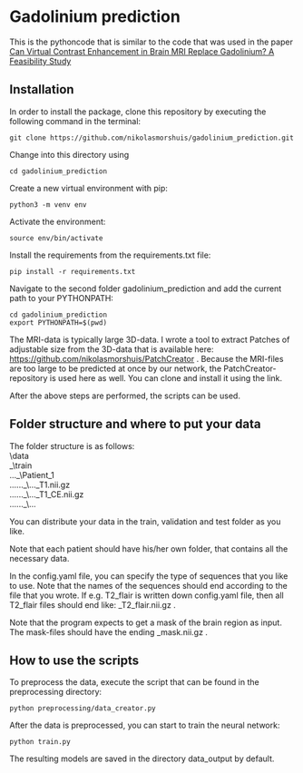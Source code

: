# Gadolinium prediction

This is the pythoncode that is similar to the code that was used in the paper [Can Virtual Contrast Enhancement in Brain MRI Replace Gadolinium?
A Feasibility Study](https://journals.lww.com/investigativeradiology/Abstract/publishahead/Can_Virtual_Contrast_Enhancement_in_Brain_MRI.98899.aspx)


## Installation
In order to install the package, clone this repository by executing the following command in the terminal:

```
git clone https://github.com/nikolasmorshuis/gadolinium_prediction.git
```

Change into this directory using
```
cd gadolinium_prediction
```

Create a new virtual environment with pip:

```
python3 -m venv env
```

Activate the environment:

```
source env/bin/activate
```

Install the requirements from the requirements.txt file:

```
pip install -r requirements.txt
```

Navigate to the second folder gadolinium_prediction and add the current path to your PYTHONPATH:

```
cd gadolinium_prediction
export PYTHONPATH=$(pwd)
```

The MRI-data is typically large 3D-data. I wrote a tool to extract Patches of adjustable size from the 3D-data that is available here: https://github.com/nikolasmorshuis/PatchCreator . Because the MRI-files are too large to be predicted at once by our network, the PatchCreator-repository is used here as well. You can clone and install it using the link.

After the above steps are performed, the scripts can be used. 

## Folder structure and where to put your data

The folder structure is as follows:  
 \\data  
 \_\\train  
 ...\_\\Patient_1  
 ......\_\\..._T1.nii.gz  
 ......\_\\..._T1_CE.nii.gz  
 ......\_\\...
 
You can distribute your data in the train, validation and test folder as you like.

Note that each patient should have his/her own folder, that contains all the necessary data.

In the config.yaml file, you can specify the type of sequences that you like to use. Note that the names of the sequences should end according to the file that you wrote. If e.g. T2_flair is written down config.yaml file, then all T2_flair files should end like: _T2_flair.nii.gz .

Note that the program expects to get a mask of the brain region as input. The mask-files should have the ending _mask.nii.gz .

## How to use the scripts

To preprocess the data, execute the script that can be found in the preprocessing directory:

```
python preprocessing/data_creator.py
```

After the data is preprocessed, you can start to train the neural network:

```
python train.py
```

The resulting models are saved in the directory data_output by default.

